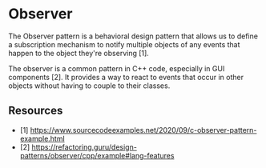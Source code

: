 # Observer

The Observer pattern is a behavioral design pattern that allows us to define a subscription mechanism to notify multiple objects of any events that happen to the object they're observing [1].

The observer is a common pattern in C++ code, especially in GUI components [2]. It provides a way to react to events that occur in other objects without having to couple to their classes.

## Resources
- [1] https://www.sourcecodeexamples.net/2020/09/c-observer-pattern-example.html
- [2] https://refactoring.guru/design-patterns/observer/cpp/example#lang-features